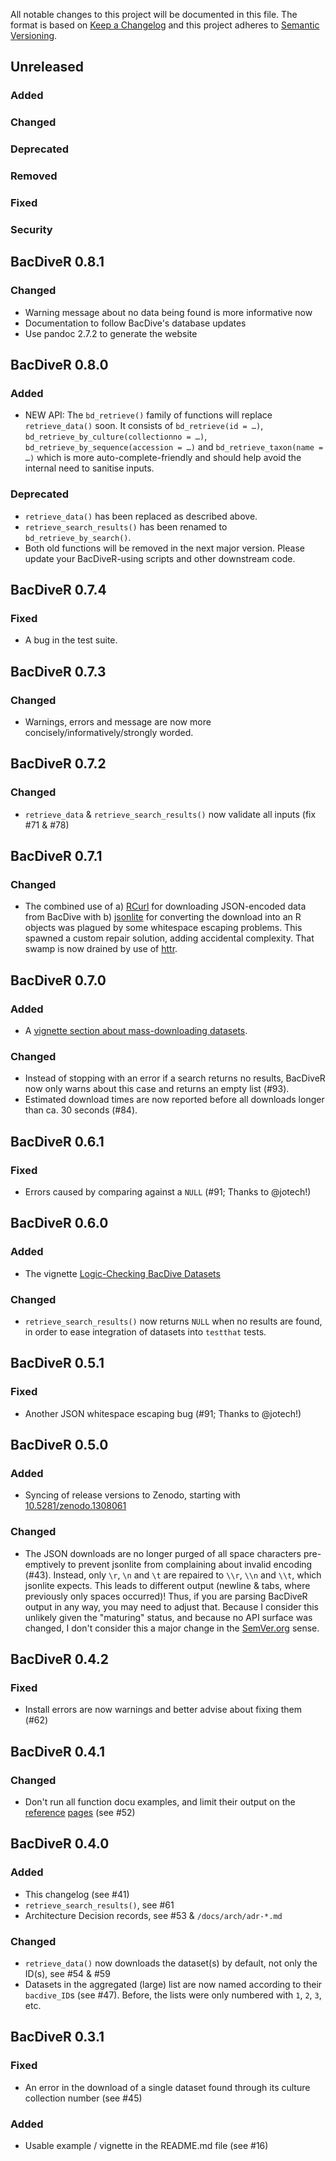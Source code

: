 All notable changes to this project will be documented in this file.
The format is based on [Keep a Changelog](https://keepachangelog.com/en/1.0.0/)
and this project adheres to [Semantic Versioning](https://semver.org/spec/v2.0.0.html).

## Unreleased

### Added
### Changed
### Deprecated
### Removed
### Fixed
### Security


## BacDiveR 0.8.1

### Changed

- Warning message about no data being found is more informative now
- Documentation to follow BacDive's database updates
- Use pandoc 2.7.2 to generate the website


## BacDiveR 0.8.0

### Added

- NEW API: The `bd_retrieve()` family of functions will replace `retrieve_data()`
  soon. It consists of `bd_retrieve(id = …)`, `bd_retrieve_by_culture(collectionno = …)`,
  `bd_retrieve_by_sequence(accession = …)` and `bd_retrieve_taxon(name = …)`
  which is more auto-complete-friendly and should help avoid the internal need
  to sanitise inputs.

### Deprecated

- `retrieve_data()` has been replaced as described above.
- `retrieve_search_results()` has been renamed to `bd_retrieve_by_search()`.
- Both old functions will be removed in the next major version. Please update
  your BacDiveR-using scripts and other downstream code.


## BacDiveR 0.7.4

### Fixed

- A bug in the test suite.


## BacDiveR 0.7.3

### Changed

- Warnings, errors and message are now more concisely/informatively/strongly worded.


## BacDiveR 0.7.2

### Changed

- `retrieve_data` & `retrieve_search_results()` now validate all inputs (fix #71 & #78)


## BacDiveR 0.7.1

### Changed

- The combined use of
    a) [RCurl](https://cran.r-project.org/package=RCurl) for downloading 
       JSON-encoded data from BacDive with
    b) [jsonlite](https://cran.r-project.org/package=jsonlite) for converting the
       download into an R objects
  was plagued by some whitespace escaping problems.
  This spawned a custom repair solution, adding accidental complexity. That
  swamp is now drained by use of [httr](https://cran.r-project.org/package=httr).


## BacDiveR 0.7.0

### Added

- A [vignette section about mass-downloading datasets](https://tibhannover.github.io/BacDiveR/articles/pre-configuring-advanced-searches-and-retrieving-the-results.html#mass-downloading-datasets).

### Changed

- Instead of stopping with an error if a search returns no results, BacDiveR now
  only warns about this case and returns an empty list (#93).
- Estimated download times are now reported before all downloads longer than ca.
  30 seconds (#84).


## BacDiveR 0.6.1

### Fixed

- Errors caused by comparing against a `NULL` (#91; Thanks to @jotech!)

## BacDiveR 0.6.0

### Added

- The vignette [Logic-Checking BacDive Datasets](https://tibhannover.github.io/BacDiveR/articles/logic-checking-bacdive-datasets.html)

### Changed

- `retrieve_search_results()` now returns `NULL` when no results are found, in 
  order to ease integration of datasets into `testthat` tests.

## BacDiveR 0.5.1

### Fixed

- Another JSON whitespace escaping bug (#91; Thanks to @jotech!)

## BacDiveR 0.5.0

### Added

- Syncing of release versions to Zenodo, starting with [10.5281/zenodo.1308061](https://zenodo.org/record/1308061)

### Changed

- The JSON downloads are no longer purged of all space characters pre-emptively
  to prevent jsonlite from complaining about invalid encoding (#43). Instead, 
  only `\r`, `\n` and `\t` are repaired to `\\r`, `\\n` and `\\t`, which jsonlite
  expects. This leads to different output (newline & tabs, where previously only
  spaces occurred)! Thus, if you are parsing BacDiveR output in any way, you may
  need to adjust that. Because I consider this unlikely given the "maturing" status,
  and because no API surface was changed, I don't consider this a major change
  in the [SemVer.org](https://semver.org/) sense.
  

## BacDiveR 0.4.2

### Fixed

- Install errors are now warnings and better advise about fixing them (#62)


## BacDiveR 0.4.1

### Changed

- Don't run all function docu examples, and limit their output on the 
  [reference](https://tibhannover.github.io/BacDiveR/reference/retrieve_data.html) 
  [pages](https://tibhannover.github.io/BacDiveR/reference/retrieve_search_results.html)
  (see #52)


## BacDiveR 0.4.0

### Added

- This changelog (see #41)
- `retrieve_search_results()`, see #61
- Architecture Decision records, see #53 & `/docs/arch/adr-*.md`

### Changed

- `retrieve_data()` now downloads the dataset(s) by default, not only the ID(s), see #54 & #59 
- Datasets in the aggregated (large) list are now named according to their 
`bacdive_ID`s (see #47). Before, the lists were only numbered with `1`, `2`, `3`,
etc.


## BacDiveR 0.3.1

### Fixed

- An error in the download of a single dataset found through its culture collection number (see #45)

### Added

- Usable example / vignette in the README.md file (see #16)
